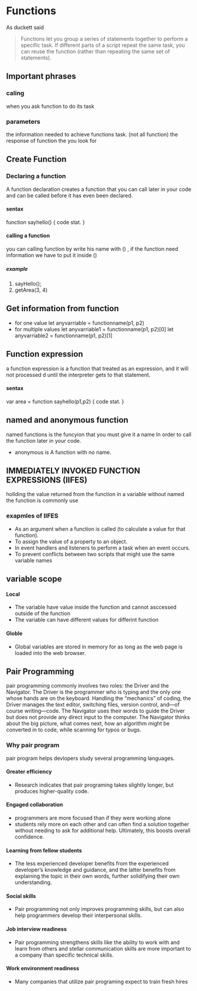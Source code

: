 # Functions
As duckett said 
> Functions let you group a series of statements together to perform a 
specific task. If different parts of a script repeat the same task, you can 
reuse the function (rather than repeating the same set of statements).

## Important phrases 
### caling 
when you ask function to do its task
### parameters 
the information needed to achieve functions task.
(not all function) the response of function the you look for

## Create Function

### Declaring a function 
A function declaration creates a function that you 
can call later in your code and can be called before it has even been 
declared.
#### sentax 
function sayhello() {
    code stat.
} 
#### calling a function 
you can calling function by write his name with () , if the function need information we have to put it inside ()
##### example 
1. sayHello();
1. getArea(3, 4)

## Get information from function 
* for one value 
let anyvarriable = functionname(p1, p2)
* for multiple values 
let anyvarriable1 = functionname(p1, p2)[0]
let anyvarriable2 = functionname(p1, p2)[1]

## Function expression 
a function expression is a function that treated as an 
expression, and it will not processed d until the interpreter gets to that 
statement. 
#### sentax 
var area = function sayhello(p1,p2) {
    code stat.
}
## named and anonymous function
named functions is the funcyion that you 
must give it a name In order to call the function later in your code.  
* anonymous is A function with no name. 

## IMMEDIATELY INVOKED FUNCTION EXPRESSIONS (IIFES)
hollding the value returned from the function in a variable without named the function is commonly use
### exapmles of IIFES
* As an argument when a function is called 
(to calculate a value for that function). 
* To assign the value of a property to an object. 
* In event handlers and listeners to perform a task when an event occurs. 
* To prevent conflicts between two scripts that might use the same variable names

## variable scope 
#### Local 
* The variable have value inside the function and cannot asccessed outside of the function 
* The variable can have different values for differint function         
#### Globle 
* Global variables are stored in memory for as long 
as the web page is loaded into the web browser.

## Pair Programming
pair programming commonly involves two roles: the Driver and the Navigator. The Driver is the programmer who is typing and the only one whose hands are on the keyboard. Handling the “mechanics” of coding, the Driver manages the text editor, switching files, version control, and—of course writing—code. The Navigator uses their words to guide the Driver but does not provide any direct input to the computer. The Navigator thinks about the big picture, what comes next, how an algorithm might be converted in to code, while scanning for typos or bugs.
### Why pair program
pair program helps devlopers study several programming languages. 
#### Greater efficiency
* Research indicates that pair programing takes slightly longer, but produces higher-quality code.
#### Engaged collaboration
 * programmers are more focused than if they were working alone
 * students rely more on each other and can often find a solution together without needing to ask for additional help. Ultimately, this boosts overall confidence.

#### Learning from fellow students

* The less experienced developer benefits from the experienced developer’s knowledge and guidance, and the latter benefits from explaining the topic in their own words, further solidifying their own understanding.
#### Social skills
* Pair programming not only improves programming skills, but can also help programmers develop their interpersonal skills.
#### Job interview readiness 
* Pair programming strengthens skills like the ability to work with and learn from others and stellar communication skills are more important to a company than specific technical skills. 
#### Work environment readiness
* Many companies that utilize pair programing expect to train fresh hires
